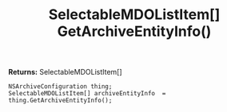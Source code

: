 ﻿---
uid: crmscript_ref_NSArchiveConfiguration_GetArchiveEntityInfo
title: SelectableMDOListItem[] GetArchiveEntityInfo()
intellisense: NSArchiveConfiguration.GetArchiveEntityInfo
keywords: NSArchiveConfiguration, GetArchiveEntityInfo
so.topic: reference
---



**Returns:** SelectableMDOListItem[]


```crmscript
NSArchiveConfiguration thing;
SelectableMDOListItem[] archiveEntityInfo  = thing.GetArchiveEntityInfo();
```


